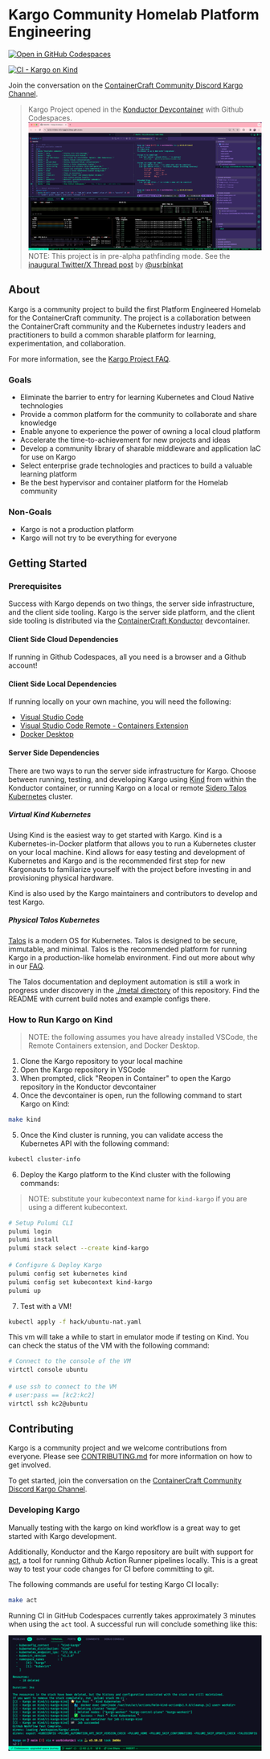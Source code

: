 # Kargo Community Homelab Platform Engineering

[![Open in GitHub Codespaces](https://github.com/codespaces/badge.svg)](https://codespaces.new/ContainerCraft/Kargo)

[![CI - Kargo on Kind](https://github.com/ContainerCraft/Kargo/actions/workflows/kind.yaml/badge.svg)](https://github.com/ContainerCraft/Kargo/actions/workflows/kind.yaml)

Join the conversation on the [ContainerCraft Community Discord Kargo Channel](https://discord.gg/Hx3BssYAmB).

> Kargo Project opened in the [Konductor Devcontainer](https://github.com/ContainerCraft/Konductor) with Github Codespaces.
> ![Screenshot of Kargo open in Konductor Devcontainer](.github/images/konductor-codespaces.png?raw=true "Kargo Konductor Codespaces")
> NOTE: This project is in pre-alpha pathfinding mode. See the [inaugural Twitter/X Thread post](https://x.com/usrbinkat/status/1749186949590794551) by [@usrbinkat](https://twitter.com/usrbinkat)

## About

Kargo is a community project to build the first Platform Engineered Homelab for the ContainerCraft community. The project is a collaboration between the ContainerCraft community and the Kubernetes industry leaders and practitioners to build a common sharable platform for learning, experimentation, and collaboration.

For more information, see the [Kargo Project FAQ](FAQ.md).

### Goals

* Eliminate the barrier to entry for learning Kubernetes and Cloud Native technologies
* Provide a common platform for the community to collaborate and share knowledge
* Enable anyone to experience the power of owning a local cloud platform
* Accelerate the time-to-achievement for new projects and ideas
* Develop a community library of sharable middleware and application IaC for use on Kargo
* Select enterprise grade technologies and practices to build a valuable learning platform
* Be the best hypervisor and container platform for the Homelab community

### Non-Goals

* Kargo is not a production platform
* Kargo will not try to be everything for everyone

## Getting Started

### Prerequisites

Success with Kargo depends on two things, the server side infrastructure, and the client side tooling. Kargo is the server side platform, and the client side tooling is distributed via the [ContainerCraft Konductor](https://github.com/ContainerCraft/Konductor) devcontainer.

#### Client Side Cloud Dependencies

If running in Github Codespaces, all you need is a browser and a Github account!

#### Client Side Local Dependencies

If running locally on your own machine, you will need the following:

* [Visual Studio Code](https://code.visualstudio.com/)
* [Visual Studio Code Remote - Containers Extension](https://marketplace.visualstudio.com/items?itemName=ms-vscode-remote.remote-containers)
* [Docker Desktop](https://www.docker.com/products/docker-desktop)

#### Server Side Dependencies

There are two ways to run the server side infrastructure for Kargo. Choose between running, testing, and developing Kargo using [Kind](https://kind.sigs.k8s.io/) from within the Konductor container, or running Kargo on a local or remote [Sidero Talos Kubernetes](https://talos.dev/) cluster.

##### Virtual Kind Kubernetes

Using Kind is the easiest way to get started with Kargo. Kind is a Kubernetes-in-Docker platform that allows you to run a Kubernetes cluster on your local machine. Kind allows for easy testing and development of Kubernetes and Kargo and is the recommended first step for new Kargonauts to familiarize yourself with the project before investing in and provisioning physical hardware.

Kind is also used by the Kargo maintainers and contributors to develop and test Kargo.

##### Physical Talos Kubernetes

[Talos](https://talos.dev/) is a modern OS for Kubernetes. Talos is designed to be secure, immutable, and minimal. Talos is the recommended platform for running Kargo in a production-like homelab environment. Find out more about why in our [FAQ](FAQ.md).

The Talos documentation and deployment automation is still a work in progress under discovery in the [./metal directory](./metal/3node-optiplex-cluster) of this repository. Find the README with current build notes and example configs there.

### How to Run Kargo on Kind

> NOTE: the following assumes you have already installed VSCode, the Remote Containers extension, and Docker Desktop.

1. Clone the Kargo repository to your local machine
2. Open the Kargo repository in VSCode
3. When prompted, click "Reopen in Container" to open the Kargo repository in the Konductor devcontainer
4. Once the devcontainer is open, run the following command to start Kargo on Kind:

```bash
make kind
```

5. Once the Kind cluster is running, you can validate access the Kubernetes API with the following command:

```bash
kubectl cluster-info
```

6. Deploy the Kargo platform to the Kind cluster with the following commands:

> NOTE: substitute your kubecontext name for `kind-kargo` if you are using a different kubecontext.

```bash
# Setup Pulumi CLI
pulumi login
pulumi install
pulumi stack select --create kind-kargo

# Configure & Deploy Kargo
pulumi config set kubernetes kind
pulumi config set kubecontext kind-kargo
pulumi up
```

7. Test with a VM!

```bash
kubectl apply -f hack/ubuntu-nat.yaml
```

This vm will take a while to start in emulator mode if testing on Kind. You can check the status of the VM with the following command:

```bash
# Connect to the console of the VM
virtctl console ubuntu

# use ssh to connect to the VM
# user:pass == [kc2:kc2]
virtctl ssh kc2@ubuntu
```

## Contributing

Kargo is a community project and we welcome contributions from everyone. Please see [CONTRIBUTING.md](https://github.com/ContainerCraft/Kargo/issues/22) for more information on how to get involved.

To get started, join the conversation on the [ContainerCraft Community Discord Kargo Channel](https://discord.gg/Hx3BssYAmB).

### Developing Kargo

Manually testing with the kargo on kind workflow is a great way to get started with Kargo development.

Additionally, Konductor and the Kargo repository are built with support for [act](https://nektosact.com/), a tool for running Github Action Runner pipelines locally. This is a great way to test your code changes for CI before committing to git.

The following commands are useful for testing Kargo CI locally:

```bash
make act
```

Running CI in GitHub Codespaces currently takes approximately 3 minutes when using the `act` tool. A successful run will conclude something like this:

![Successful act kargo on kind pipeline run](.github/images/gha-act-kargo-on-kind.png)
